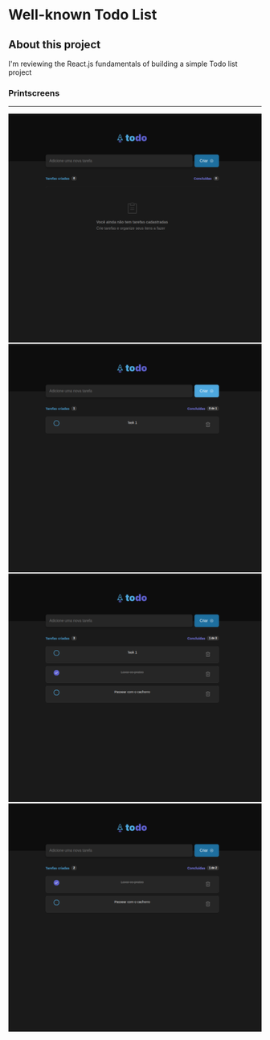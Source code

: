 # Well-known Todo List

## About this project
I'm reviewing the React.js fundamentals of building a simple Todo list project


### Printscreens
----
![Well-known Todo List - Project Printscreen 1](printscreens/1.png)
![Well-known Todo List - Project Printscreen 2](printscreens/2.png)
![Well-known Todo List - Project Printscreen 3](printscreens/3.png)
![Well-known Todo List - Project Printscreen 4](printscreens/4.png)